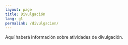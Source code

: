 ```yaml
---
layout: page
title: Divulgación
lang: gl
permalink: /divulgacion/
---
```


Aquí haberá información sobre atividades de divulgación.